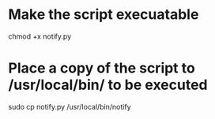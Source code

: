 # Make the script execuatable
chmod +x notify.py

# Place a copy of the script to /usr/local/bin/ to be executed
sudo cp notify.py /usr/local/bin/notify
